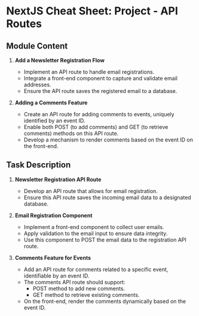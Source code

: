 # NextJS Cheat Sheet: Project - API Routes

## Module Content

1. **Add a Newsletter Registration Flow**

   - Implement an API route to handle email registrations.
   - Integrate a front-end component to capture and validate email addresses.
   - Ensure the API route saves the registered email to a database.

2. **Adding a Comments Feature**
   - Create an API route for adding comments to events, uniquely identified by an event ID.
   - Enable both POST (to add comments) and GET (to retrieve comments) methods on this API route.
   - Develop a mechanism to render comments based on the event ID on the front-end.

## Task Description

1. **Newsletter Registration API Route**

   - Develop an API route that allows for email registration.
   - Ensure this API route saves the incoming email data to a designated database.

2. **Email Registration Component**

   - Implement a front-end component to collect user emails.
   - Apply validation to the email input to ensure data integrity.
   - Use this component to POST the email data to the registration API route.

3. **Comments Feature for Events**
   - Add an API route for comments related to a specific event, identifiable by an event ID.
   - The comments API route should support:
     - POST method to add new comments.
     - GET method to retrieve existing comments.
   - On the front-end, render the comments dynamically based on the event ID.

